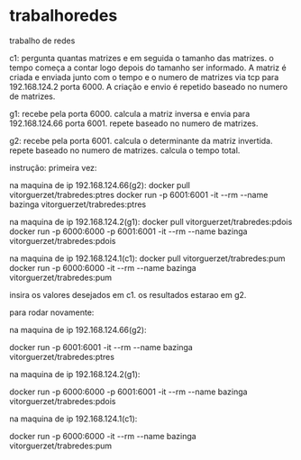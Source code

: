 # trabalhoredes
trabalho de redes 

c1:
pergunta quantas matrizes e em seguida o tamanho das matrizes.
o tempo começa a contar logo depois do tamanho ser informado.
A matriz é criada e enviada junto com o tempo e o numero de matrizes via tcp para 192.168.124.2 porta 6000.
A criação e envio é repetido baseado no numero de matrizes.

g1:
recebe pela porta 6000.
calcula a matriz inversa e envia para 192.168.124.66 porta 6001.
repete baseado no numero de matrizes.

g2:
recebe pela porta 6001.
calcula o determinante da matriz invertida.
repete baseado no numero de matrizes.
calcula o tempo total.

instrução:
primeira vez:

na maquina de ip 192.168.124.66(g2):
docker pull vitorguerzet/trabredes:ptres
docker run -p 6001:6001 -it --rm --name bazinga vitorguerzet/trabredes:ptres

na maquina de ip 192.168.124.2(g1):
docker pull vitorguerzet/trabredes:pdois
docker run -p 6000:6000 -p 6001:6001 -it --rm --name bazinga vitorguerzet/trabredes:pdois

na maquina de ip 192.168.124.1(c1):
docker pull vitorguerzet/trabredes:pum
docker run -p 6000:6000 -it --rm --name bazinga vitorguerzet/trabredes:pum

insira os valores desejados em c1.
os resultados estarao em g2.

para rodar novamente:

na maquina de ip 192.168.124.66(g2):

docker run -p 6001:6001 -it --rm --name bazinga vitorguerzet/trabredes:ptres

na maquina de ip 192.168.124.2(g1):

docker run -p 6000:6000 -p 6001:6001 -it --rm --name bazinga vitorguerzet/trabredes:pdois

na maquina de ip 192.168.124.1(c1):

docker run -p 6000:6000 -it --rm --name bazinga vitorguerzet/trabredes:pum

